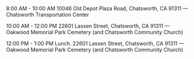 8:00 AM - 10:00 AM
10046 Old Depot Plaza Road, Chatsworth, CA 91311 — Chatsworth Transportation Center 

10:00 AM - 12:00 PM
22601 Lassen Street, Chatsworth, CA 91311 — Oakwood Memorial Park Cemetery (and Chatsworth Community Church) 

12:00 PM - 1:00 PM
Lunch. 22601 Lassen Street, Chatsworth, CA 91311 — Oakwood Memorial Park Cemetery (and Chatsworth Community Church) 

<!-- 
9425 Penfield Avenue, Chatsworth, CA 91311 — Chatsworth Courthouse 

21052 Devonshire Street, Chatsworth, CA 91311 — Chatsworth Branch Library 

21606 Devonshire Street, Chatsworth, CA 91311 — Chatsworth Post Office 

10027 Lurline Avenue, Chatsworth, CA 91311 — Chatsworth Senior High School 

10100 Variel Avenue, Chatsworth, CA 91311 — Ernest Lawrence Middle School 

22005 Devonshire Street, Chatsworth, CA 91311 — Chatsworth Park Elementary School 

21050 Plummer Street, Chatsworth, CA 91311 — William Tell Aggeler Opportunity High School 

20801 Rinaldi Street, Chatsworth, CA 91311 — Sierra Canyon School (pre-K through 12)  
-->

